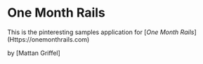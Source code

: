 # One Month Rails

This is the pinteresting samples application for
[*One Month Rails*] (Https://onemonthrails.com)

by [Mattan Griffel]